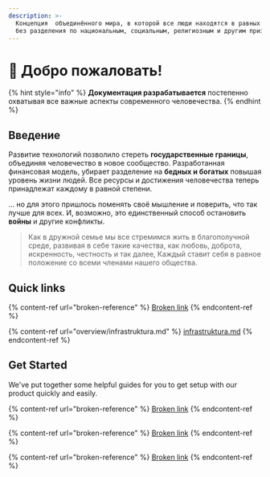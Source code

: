 ```yaml
---
description: >-
  Концепция  объединённого мира, в которой все люди находятся в равных условиях,
  без разделения по национальным, социальным, религиозным и другим признакам.
---
```


# 🌄 Добро пожаловать!

{% hint style="info" %}
**Документация разрабатывается** постепенно охватывая все важные аспекты современного человечества.
{% endhint %}

## Введение

Развитие технологий позволило стереть **государственные границы**, объединяя человечество в новое сообщество. Разработанная финансовая модель, убирает разделение на **бедных и богатых** повышая уровень жизни людей. Все ресурсы и достижения человечества теперь принадлежат каждому в равной степени.

... но для этого пришлось поменять своё мышление и поверить, что так лучше для всех. И, возможно, это единственный способ остановить **войны** и другие конфликты.

> Как в дружной семье мы все стремимся жить в благополучной среде, развивая в себе такие качества, как любовь, доброта, искренность, честность и так далее, Каждый ставит себя в равное положение со всеми членами нашего общества.&#x20;



## Quick links

{% content-ref url="broken-reference" %}
[Broken link](broken-reference)
{% endcontent-ref %}

{% content-ref url="overview/infrastruktura.md" %}
[infrastruktura.md](overview/infrastruktura.md)
{% endcontent-ref %}

## Get Started

We've put together some helpful guides for you to get setup with our product quickly and easily.

{% content-ref url="broken-reference" %}
[Broken link](broken-reference)
{% endcontent-ref %}

{% content-ref url="broken-reference" %}
[Broken link](broken-reference)
{% endcontent-ref %}

{% content-ref url="broken-reference" %}
[Broken link](broken-reference)
{% endcontent-ref %}
